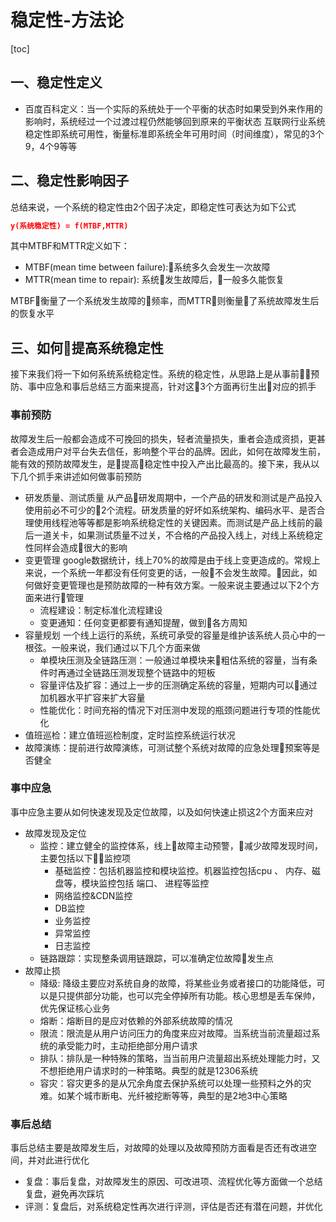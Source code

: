 # 稳定性-方法论
[toc]

## 一、稳定性定义
- 百度百科定义：当一个实际的系统处于一个平衡的状态时如果受到外来作用的影响时，系统经过一个过渡过程仍然能够回到原来的平衡状态
互联网行业系统稳定性即系统可用性，衡量标准即系统全年可用时间（时间维度），常见的3个9，4个9等等

## 二、稳定性影响因子
总结来说，一个系统的稳定性由2个因子决定，即稳定性可表达为如下公式
```JSON
y(系统稳定性) = f(MTBF,MTTR)
```
其中MTBF和MTTR定义如下：
- MTBF(mean time between failure):系统多久会发生一次故障
- MTTR(mean time to repair): 系统发生故障后，一般多久能恢复

MTBF衡量了一个系统发生故障的频率，而MTTR则衡量了系统故障发生后的恢复水平

## 三、如何提高系统稳定性
 接下来我们将一下如何系统系统稳定性。系统的稳定性，从思路上是从事前预防、事中应急和事后总结三方面来提高，针对这3个方面再衍生出对应的抓手
### 事前预防
故障发生后一般都会造成不可挽回的损失，轻者流量损失，重者会造成资损，更甚者会造成用户对平台失去信任，影响整个平台的品牌。因此，如何在故障发生前，能有效的预防故障发生，是提高稳定性中投入产出比最高的。接下来，我从以下几个抓手来讲述如何做事前预防
- 研发质量、测试质量
  从产品研发周期中，一个产品的研发和测试是产品投入使用前必不可少的2个流程。研发质量的好坏如系统架构、编码水平、是否合理使用线程池等等都是影响系统稳定性的关键因素。而测试是产品上线前的最后一道关卡，如果测试质量不过关，不合格的产品投入线上，对线上系统稳定性同样会造成很大的影响
- 变更管理
  google数据统计，线上70%的故障是由于线上变更造成的。常规上来说，一个系统一年都没有任何变更的话，一般不会发生故障。因此，如何做好变更管理也是预防故障的一种有效方案。一般来说主要通过以下2个方面来进行管理
  -  流程建设：制定标准化流程建设
  -  变更通知：任何变更都要有通知提醒，做到各方周知
- 容量规划
  一个线上运行的系统，系统可承受的容量是维护该系统人员心中的一根弦。一般来说，我们通过以下几个方面来做
  - 单模块压测及全链路压测：一般通过单模块来粗估系统的容量，当有条件时再通过全链路压测发现整个链路中的短板
  - 容量评估及扩容：通过上一步的压测确定系统的容量，短期内可以通过加机器水平扩容来扩大容量
  - 性能优化：时间充裕的情况下对压测中发现的瓶颈问题进行专项的性能优化
- 值班巡检：建立值班巡检制度，定时监控系统运行状况
- 故障演练：提前进行故障演练，可测试整个系统对故障的应急处理预案等是否健全
### 事中应急
事中应急主要从如何快速发现及定位故障，以及如何快速止损这2个方面来应对
- 故障发现及定位
  - 监控：建立健全的监控体系，线上故障主动预警，减少故障发现时间，主要包括以下监控项
    - 基础监控：包括机器监控和模块监控。机器监控包括cpu 、 内存、磁盘等，模块监控包括 端口、 进程等监控
    - 网络监控&CDN监控
    - DB监控
    - 业务监控
    - 异常监控
    - 日志监控
  - 链路跟踪：实现整条调用链跟踪，可以准确定位故障发生点
- 故障止损
  - 降级: 降级主要应对系统自身的故障，将某些业务或者接口的功能降低，可以是只提供部分功能，也可以完全停掉所有功能。核心思想是丢车保帅，优先保证核心业务
  - 熔断：熔断目的是应对依赖的外部系统故障的情况
  - 限流：限流是从用户访问压力的角度来应对故障。当系统当前流量超过系统的承受能力时，主动拒绝部分用户请求
  - 排队：排队是一种特殊的策略，当当前用户流量超出系统处理能力时，又不想拒绝用户请求时的一种策略。典型的就是12306系统
  - 容灾：容灾更多的是从冗余角度去保护系统可以处理一些预料之外的灾难。如某个城市断电、光纤被挖断等等，典型的是2地3中心策略
### 事后总结
事后总结主要是故障发生后，对故障的处理以及故障预防方面看是否还有改进空间，并对此进行优化
- 复盘：事后复盘，对故障发生的原因、可改进项、流程优化等方面做一个总结复盘，避免再次踩坑
- 评测：复盘后，对系统稳定性再次进行评测，评估是否还有潜在问题，并优化
